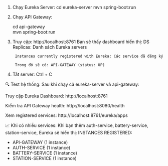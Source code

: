 1. Chạy Eureka Server:
    cd eureka-server
    mvn spring-boot:run

2. Chạy API Gateway:

    cd api-gateway  
    mvn spring-boot:run

3. Truy cập: http://localhost:8761
    Bạn sẽ thấy dashboard hiển thị:
        DS Replicas: Danh sách Eureka servers

        Instances currently registered with Eureka: Các service đã đăng ký

        Trong đó sẽ có: API-GATEWAY (status: UP)

4. Tắt server: Ctrl + C

🔍 Test hệ thống:
Sau khi chạy cả eureka-server và api-gateway:

Truy cập Eureka Dashboard: http://localhost:8761

Kiểm tra API Gateway health: http://localhost:8080/health

Xem registered services: http://localhost:8761/eureka/apps

📈 Khi có nhiều services:
Khi bạn thêm auth-service, battery-service, station-service, Eureka sẽ hiển thị:
INSTANCES REGISTERED:
- API-GATEWAY (1 instance)
- AUTH-SERVICE (1 instance) 
- BATTERY-SERVICE (1 instance)
- STATION-SERVICE (1 instance)